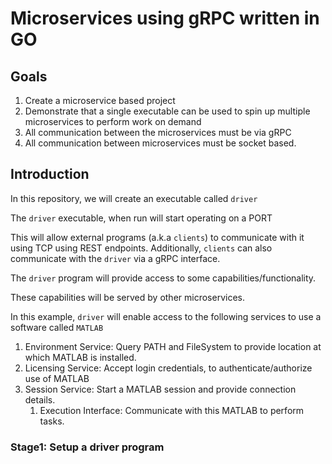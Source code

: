 # Microservices using gRPC written in GO

## Goals
1. Create a microservice based project
2. Demonstrate that a single executable can be used to spin up multiple microservices to perform work on demand
3. All communication between the microservices must be via gRPC
4. All communication between microservices must be socket based. 

## Introduction

In this repository, we will create an executable called `driver`

The `driver` executable, when run will start operating on a PORT

This will allow external programs (a.k.a `clients`) to communicate with it using TCP using REST endpoints.
Additionally, `clients` can also communicate with the `driver` via a gRPC interface.

The `driver` program will provide access to some capabilities/functionality.

These capabilities will be served by other microservices.

In this example, `driver` will enable access to the following services to use a software called `MATLAB`

1. Environment Service: Query PATH and FileSystem to provide location at which MATLAB is installed.
2. Licensing Service: Accept login credentials, to authenticate/authorize use of MATLAB
3. Session Service: Start a MATLAB session and provide connection details.
    1. Execution Interface: Communicate with this MATLAB to perform tasks.


### Stage1: Setup a driver program